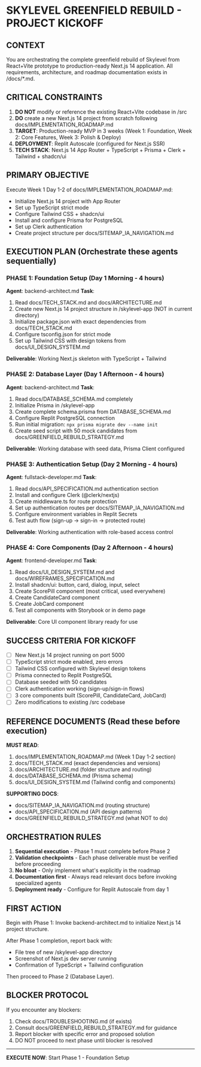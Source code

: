 # SKYLEVEL GREENFIELD REBUILD - PROJECT KICKOFF

## CONTEXT
You are orchestrating the complete greenfield rebuild of Skylevel from React+Vite prototype to production-ready Next.js 14 application. All requirements, architecture, and roadmap documentation exists in /docs/*.md.

## CRITICAL CONSTRAINTS
1. **DO NOT** modify or reference the existing React+Vite codebase in /src
2. **DO** create a new Next.js 14 project from scratch following docs/IMPLEMENTATION_ROADMAP.md
3. **TARGET**: Production-ready MVP in 3 weeks (Week 1: Foundation, Week 2: Core Features, Week 3: Polish & Deploy)
4. **DEPLOYMENT**: Replit Autoscale (configured for Next.js SSR)
5. **TECH STACK**: Next.js 14 App Router + TypeScript + Prisma + Clerk + Tailwind + shadcn/ui

## PRIMARY OBJECTIVE
Execute Week 1 Day 1-2 of docs/IMPLEMENTATION_ROADMAP.md:
- Initialize Next.js 14 project with App Router
- Set up TypeScript strict mode
- Configure Tailwind CSS + shadcn/ui
- Install and configure Prisma for PostgreSQL
- Set up Clerk authentication
- Create project structure per docs/SITEMAP_IA_NAVIGATION.md

## EXECUTION PLAN (Orchestrate these agents sequentially)

### PHASE 1: Foundation Setup (Day 1 Morning - 4 hours)
**Agent**: backend-architect.md
**Task**: 
1. Read docs/TECH_STACK.md and docs/ARCHITECTURE.md
2. Create new Next.js 14 project structure in /skylevel-app (NOT in current directory)
3. Initialize package.json with exact dependencies from docs/TECH_STACK.md
4. Configure tsconfig.json for strict mode
5. Set up Tailwind CSS with design tokens from docs/UI_DESIGN_SYSTEM.md

**Deliverable**: Working Next.js skeleton with TypeScript + Tailwind

### PHASE 2: Database Layer (Day 1 Afternoon - 4 hours)
**Agent**: backend-architect.md
**Task**:
1. Read docs/DATABASE_SCHEMA.md completely
2. Initialize Prisma in /skylevel-app
3. Create complete schema.prisma from DATABASE_SCHEMA.md
4. Configure Replit PostgreSQL connection
5. Run initial migration: `npx prisma migrate dev --name init`
6. Create seed script with 50 mock candidates from docs/GREENFIELD_REBUILD_STRATEGY.md

**Deliverable**: Working database with seed data, Prisma Client configured

### PHASE 3: Authentication Setup (Day 2 Morning - 4 hours)
**Agent**: fullstack-developer.md
**Task**:
1. Read docs/API_SPECIFICATION.md authentication section
2. Install and configure Clerk (@clerk/nextjs)
3. Create middleware.ts for route protection
4. Set up authentication routes per docs/SITEMAP_IA_NAVIGATION.md
5. Configure environment variables in Replit Secrets
6. Test auth flow (sign-up → sign-in → protected route)

**Deliverable**: Working authentication with role-based access control

### PHASE 4: Core Components (Day 2 Afternoon - 4 hours)
**Agent**: frontend-developer.md
**Task**:
1. Read docs/UI_DESIGN_SYSTEM.md and docs/WIREFRAMES_SPECIFICATION.md
2. Install shadcn/ui: button, card, dialog, input, select
3. Create ScorePill component (most critical, used everywhere)
4. Create CandidateCard component
5. Create JobCard component
6. Test all components with Storybook or in demo page

**Deliverable**: Core UI component library ready for use

## SUCCESS CRITERIA FOR KICKOFF
- [ ] New Next.js 14 project running on port 5000
- [ ] TypeScript strict mode enabled, zero errors
- [ ] Tailwind CSS configured with Skylevel design tokens
- [ ] Prisma connected to Replit PostgreSQL
- [ ] Database seeded with 50 candidates
- [ ] Clerk authentication working (sign-up/sign-in flows)
- [ ] 3 core components built (ScorePill, CandidateCard, JobCard)
- [ ] Zero modifications to existing /src codebase

## REFERENCE DOCUMENTS (Read these before execution)
**MUST READ**:
1. docs/IMPLEMENTATION_ROADMAP.md (Week 1 Day 1-2 section)
2. docs/TECH_STACK.md (exact dependencies and versions)
3. docs/ARCHITECTURE.md (folder structure and routing)
4. docs/DATABASE_SCHEMA.md (Prisma schema)
5. docs/UI_DESIGN_SYSTEM.md (Tailwind config and components)

**SUPPORTING DOCS**:
- docs/SITEMAP_IA_NAVIGATION.md (routing structure)
- docs/API_SPECIFICATION.md (API design patterns)
- docs/GREENFIELD_REBUILD_STRATEGY.md (what NOT to do)

## ORCHESTRATION RULES
1. **Sequential execution** - Phase 1 must complete before Phase 2
2. **Validation checkpoints** - Each phase deliverable must be verified before proceeding
3. **No bloat** - Only implement what's explicitly in the roadmap
4. **Documentation first** - Always read relevant docs before invoking specialized agents
5. **Deployment ready** - Configure for Replit Autoscale from day 1

## FIRST ACTION
Begin with Phase 1: Invoke backend-architect.md to initialize Next.js 14 project structure.

After Phase 1 completion, report back with:
- File tree of new /skylevel-app directory
- Screenshot of Next.js dev server running
- Confirmation of TypeScript + Tailwind configuration

Then proceed to Phase 2 (Database Layer).

## BLOCKER PROTOCOL
If you encounter any blockers:
1. Check docs/TROUBLESHOOTING.md (if exists)
2. Consult docs/GREENFIELD_REBUILD_STRATEGY.md for guidance
3. Report blocker with specific error and proposed solution
4. DO NOT proceed to next phase until blocker is resolved

---

**EXECUTE NOW**: Start Phase 1 - Foundation Setup